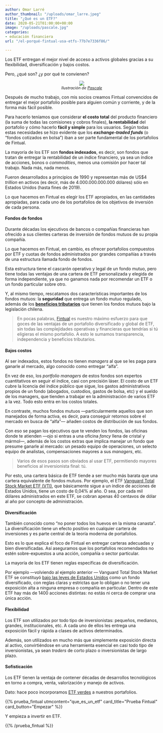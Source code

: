```yaml
---
author: Omar Larré
author_thumbnail: "/uploads/omar_larre.jpeg"
title: "¿Qué es un ETF?"
date: 2020-05-21T01:00:00+00:00
image: "/uploads/pascale.jpg"
categories:
- educación financiera
url: "/el-porqué-fintual-usa-etfs-77b7e7336f86/"

---
```

Los ETF entregan el mejor nivel de acceso a activos globales gracias a su flexibilidad, diversificación y bajos costos.

Pero, ¿qué son? ¿y por qué te convienen?

<div style="text-align:center">
<figure>
<img src="/uploads/pascale.jpg">
<figcaption style="display:block;text-align:center;font-size:.8rem"><i>Ilustración de <a target="_blank" href="https://www.instagram.com/pascalasca/">Pascale</a></i></figcaption>
</figure>
</div>

Después de mucho trabajo, con mis socios creamos Fintual convencidos de entregar el mejor portafolio posible para alguien común y corriente, y de la forma más fácil posible.

Para hacerlo teníamos que considerar **el costo total** del producto financiero (la suma de todas las comisiones y cobros finales), **la rentabilidad** del portafolio y cómo hacerlo **fácil y simple** para los usuarios. Según todas estas necesidades se hizo evidente que los **_exchange-traded funds_** (o “fondos cotizados en bolsa”) iban a ser parte fundamental de los portafolios de Fintual.

La mayoría de los ETF son **fondos indexados**, es decir, son fondos que tratan de entregar la rentabilidad de un índice financiero, ya sea un índice de acciones, bonos o _commodities_, menos una comisión por hacer tal trabajo. Nada más, nada menos.

Fueron desarrollados a principios de 1990 y representan más de US$4 _trillion_ en activos (es decir, más de 4.000.000.000.000 dólares) sólo en Estados Unidos (hasta fines de 2019).

Lo que hacemos en Fintual es elegir los ETF apropiados, en las cantidades apropiadas, para cada uno de los portafolios de los objetivos de inversión de cada persona.

#### Fondos de fondos

Durante décadas los ejecutivos de bancos o compañías financieras han ofrecido a sus clientes carteras de inversión de fondos mutuos de su propia compañía.

Lo que hacemos en Fintual, en cambio, es ofrecer portafolios compuestos por ETF y cuotas de fondos administrados por grandes compañías a través de una estructura llamada fondo de fondos.

Esta estructura tiene el cascarón operativo y legal de un fondo mutuo, pero tiene todas las ventajas de una cartera de ETF personalizada y elegida de forma independiente, ya que no ganamos nada por recomendar un ETF o un fondo particular sobre otro.

Y, al mismo tiempo, rescatamos dos características importantes de los fondos mutuos: la **seguridad** que entrega un fondo mutuo regulado, además de los [**beneficios tributarios**](https://edu.fintual.cl/4-beneficios-tributarios-si-usas-fintual/) que tienen los fondos mutuos bajo la legislación chilena.

> En pocas palabras, [Fintual](https://fintual.cl/) es nuestro máximo esfuerzo para que goces de las ventajas de un portafolio diversificado y global de ETF, sin todas las complejidades operativas y financieras que tendrías si tú eligieras el mismo portafolio. A esto le sumamos transparencia, independencia y beneficios tributarios.

#### Bajos costos

Al ser indexados, estos fondos no tienen _managers_ al que se les paga para ganarle al mercado, algo conocido como entregar “alfa”.

En vez de eso, los _portfolio managers_ de estos fondos son expertos cuantitativos en seguir el índice, casi con precisión láser. El costo de un ETF cubre la licencia del índice público que sigue, los gastos administrativos propios de un fondo (abogados, custodios, gastos de bolsa, etc) y el sueldo de los managers, que tienden a trabajar en la administración de varios ETF a la vez. Todo esto entra en los costos totales.

En contraste, muchos fondos mutuos —particularmente aquellos que son manejados de forma activa, es decir, para conseguir retornos sobre el mercado en busca de “alfa”— añaden costos de distribución de sus fondos.

Con eso se pagan los ejecutivos que te venden los fondos, las oficinas donde te atienden —ojo si entras a una oficina _fancy_ llena de cristal y mármol—, además de los costos extras que implica manejar un fondo que presume ganarle al mercado: un pesado equipo de operaciones, un selecto equipo de analistas, compensaciones mayores a sus _managers_, etc.

> Varios de esos pasos son obviados al usar ETF, permitiendo mayores beneficios al inversionista final: tú.

Por esto, una cartera básica de ETF tiende a ser mucho más barata que una cartera equivalente de fondos mutuos. Por ejemplo, el ETF [Vanguard Total Stock Market ETF (VTI)](https://personal.vanguard.com/us/funds/snapshot?FundId=0970&FundIntExt=INT&ps_disable_redirect=true&funds_disable_redirect=true), que básicamente sigue a un índice de acciones de Estados Unidos, tiene un costo de 0,04% al año. O sea, por cada mil dólares administrados en este ETF, se cobran apenas 40 centavos de dólar al año por concepto de administración.

#### Diversificación

También conocido como “no poner todos los huevos en la misma canasta”. La diversificación tiene un efecto positivo en cualquier cartera de inversiones y es parte central de la teoría moderna de portafolios.

Esto es lo que explica el foco de Fintual en entregar carteras adecuadas y bien diversificadas. Así aseguramos que los portafolios recomendados no estén sobre-expuestos a una acción, compañía o sector particular.

La mayoría de los ETF tienen reglas específicas de diversificación.

Por ejemplo —volviendo al ejemplo anterior — Vanguard Total Stock Market ETF se constituyó [bajo las leyes de Estados Unidos](https://www.ecfr.gov/cgi-bin/text-idx?SID=401092c41617daf5bf6114630b6ca8da&mc=true&node=pt17.4.270&rgn=div5) como un fondo diversificado, con reglas claras y estrictas que lo obligan o no tener una exposición alta a ninguna empresa o compañía en particular. Dentro de este ETF hay más de 1400 acciones distintas: no estás ni cerca de comprar una única acción.

#### Flexibilidad

Los ETF son utilizados por todo tipo de inversionistas: pequeños, medianos, grandes, institucionales, etc. A cada uno de ellos les entrega una exposición fácil y rápida a clases de activos determinados.

Además, son utilizados en mucho más que simplemente exposición directa al activo, convirtiéndose en una herramienta esencial en casi todo tipo de inversionistas, ya sean _traders_ de corto plazo o inversionistas de largo plazo.

#### Sofisticación

Los ETF tienen la ventaja de contener décadas de desarrollos tecnológicos en torno a compra, venta, valorización y manejo de activos.

Dato: hace poco incorporamos [ETF verdes](https://edu.fintual.cl/inversiones-verdes-en-fintual/) a nuestros portafolios.

{{% prueba_fintual
utmcontent="que_es_un_etf"
card_title="Prueba Fintual"
card_button="Empezar" %}}

Y empieza a invertir en ETF.

{{% /prueba_fintual %}}
